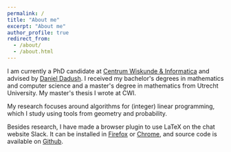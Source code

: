 ```yaml
---
permalink: /
title: "About me"
excerpt: "About me"
author_profile: true
redirect_from:
  - /about/
  - /about.html
---
```


I am currently a PhD candidate at [Centrum Wiskunde & Informatica](https://www.cwi.nl)
and advised by [Daniel Dadush](https://homepages.cwi.nl/~dadush/). I received my
bachelor's degrees in mathematics and computer science and a master's degree in mathematics from Utrecht
University. My master's thesis I wrote at CWI.

My research focuses around algorithms for (integer) linear programming, which I study
using tools from geometry and probability.

Besides research, I have made a browser plugin to use LaTeX on the chat website Slack.
It can be installed in [Firefox](https://addons.mozilla.org/nl/firefox/addon/latex-in-slack/)
or [Chrome](https://chrome.google.com/webstore/detail/latex-in-slack/pfcfelfnpbnboelkjedecjipaibpnfja),
and source code is available on [Github](https://github.com/sophiehuiberts/katex-with-slack).
